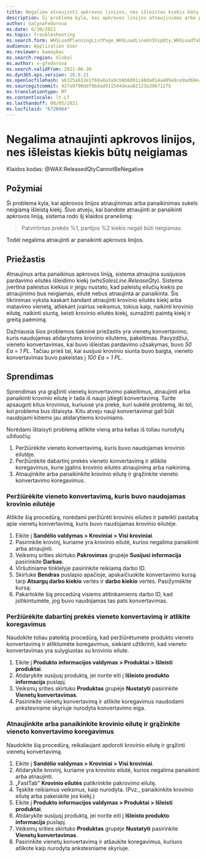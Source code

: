 ```yaml
---
title: Negalima atnaujinti apkrovos linijos, nes išleistas kiekis būtų neigiamas
description: Ši problema kyla, kai apkrovos linijos atnaujinimas arba panaikinimas sukels neigiamą išleistą kiekį.
author: GalynaFedorova
ms.date: 6/30/2021
ms.topic: troubleshooting
ms.search.form: WHSLoadPlanningListPage_WHSLoadLineUnShipQty,WHSLoadTable_WHSLoadLineUnShipQty,WHSLoadPlanningWorkbench_WHSLoadLineUnShipQty,WHSShipmentDetails_WHSLoadLineUnShipQty,WHSLoadPlanningListPage_DeleteButtonLoadLine,WHSLoadTable_DeleteButtonLoadLine,WHSLoadPlanningWorkbench_DeleteButtonLoadLine,WHSShipmentDetails_DeleteButtonShipment
audience: Application User
ms.reviewer: kamaybac
ms.search.region: Global
ms.author: v-gfedorova
ms.search.validFrom: 2021-06-30
ms.dyn365.ops.version: 10.0.21
ms.openlocfilehash: a6325a632e1f68a0a3a9cb6b6091c48da014a405e8ce9ad69ea841f5cceb216f
ms.sourcegitcommit: 42fe9790ddf0bdad911544deaa82123a396712fb
ms.translationtype: MT
ms.contentlocale: lt-LT
ms.lasthandoff: 08/05/2021
ms.locfileid: "6728464"
---
```

# <a name="cant-update-a-load-line-because-the-released-quantity-would-be-negative"></a>Negalima atnaujinti apkrovos linijos, nes išleistas kiekis būtų neigiamas

Klaidos kodas: @WAX:ReleasedQtyCannotBeNegative

## <a name="symptoms"></a>Požymiai

Ši problema kyla, kai apkrovos linijos atnaujinimas arba panaikinimas sukels neigiamą išleistą kiekį. Šiuo atveju, kai bandote atnaujinti ar panaikinti apkrovos liniją, sistema rodo šį klaidos pranešimą:

> Patvirtintas prekės %1, partijos %2 kiekis negali būti neigiamas.

Todėl negalima atnaujinti ar panaikinti apkrovos linijos.

## <a name="cause"></a>Priežastis

Atnaujinus arba panaikinus apkrovos liniją, sistema atnaujina susijusios pardavimo eilutės išleidimo kiekį (*whsSalesLine.ReleaseQty*). Sistema įvertina paleistus kiekius ir jeigu nustato, kad paleistų eilučių kiekis po atnaujinimo bus neigiamas, eilutė nebus atnaujinta ar panaikinta. Šis tikrinimas vyksta kaskart bandant atnaujinti krovinio eilutės kiekį arba matavimo vienetą, atliekant įvairius veiksmus, tokius kaip, naikinti krovinio eilutę, naikinti siuntą, keisti krovinio eilutės kiekį, sumažinti paimtą kiekį ir greitą paėmimą.

Dažniausia šios problemos šakninė priežastis yra vienetų konvertavimo, kuris naudojamas atidarytoms krovinio eilutėms, pakeitimas. Pavyzdžiui, vieneto konvertavimas, kai buvo išleistas pardavimo užsakymas, buvo *50 Ea = 1 PL*. Tačiau prieš tai, kai susijusi krovinio siunta buvo baigta, vieneto konvertavimas buvo pakeistas į *100 Ea = 1 PL*.

## <a name="resolution"></a>Sprendimas

Sprendimas yra grąžinti vienetų konvertavimo pakeitimus, atnaujinti arba panaikinti krovinio eilutę ir tada iš naujo įdiegti konvertavimą. Turite apsaugoti kitus krovinius, kuriuose yra prekė, kuri sukėlė problemą, iki tol, kol problema bus ištaisyta. Kitu atveju nauji konvertavimai gali būti naudojami kitiems jau atidarytiems kroviniams.

Norėdami ištaisyti problemą atlikite vieną arba kelias iš toliau nurodytų užduočių:

1. Peržiūrėkite vieneto konvertavimą, kuris buvo naudojamas krovinio eilutėje.
2. Peržiūrėkite dabartinį prekės vieneto konvertavimą ir atlikite koregavimus, kurie įgalins krovinio eilutės atnaujinimą arba naikinimą.
3. Atnaujinkite arba panaikinkite krovinio eilutę ir grąžinkite vieneto konvertavimo koregavimus.

### <a name="review-the-unit-conversion-that-was-used-for-the-load-line"></a>Peržiūrėkite vieneto konvertavimą, kuris buvo naudojamas krovinio eilutėje

Atlikite šią procedūrą, norėdami peržiūrėti krovinio eilutes ir pateikti pastabą apie vienetų konvertavimą, kuris buvo naudojamas krovinio eilutėje.

1. Eikite į **Sandėlio valdymas \> Kroviniai \> Visi kroviniai**.
1. Pasirinkite krovinį, kuriame yra krovinio eilutė, kurios negalima panaikinti arba atnaujinti.
1. Veiksmų srities skirtuko **Pakrovimas** grupėje **Susijusi informacija** pasirinkite **Darbas**.
1. Viršutiniame tinklelyje pasirinkite reikiamą darbo ID.
1. Skirtuke **Bendras** puslapio apačioje, apskaičiuokite konvertavimo kursą tarp **Atsargų darbo kiekio** vertės ir **darbo kiekio** vertės. Pasižymėkite kursą.
1. Pakartokite šią procedūrą visiems atitinkamiems darbo ID, kad įsitikintumėte, jog buvo naudojamas tas pats konvertavimas.

### <a name="review-the-current-unit-conversion-for-the-item-and-make-adjustments"></a>Peržiūrėkite dabartinį prekės vieneto konvertavimą ir atlikite koregavimus

Naudokite toliau pateiktą procedūrą, kad peržiūrėtumėte produkto vieneto konvertavimą ir atliktumėte koregavimus, siekiant užtikrinti, kad vieneto konvertavimas yra sulygiuotas su krovinio eilute.

1. Eikite į **Produkto informacijos valdymas \> Produktai \> Išleisti produktai**.
1. Atidarykite susijusį produktą, jei norite eiti į **Išleisto produkto informacija** puslapį.
1. Veiksmų srities skirtuko **Produktas** grupėje **Nustatyti** pasirinkite **Vienetų konvertavimas**.
1. Pasirinkite vienetų konvertavimą ir atlikite koregavimus naudodami ankstesniame skyriuje nurodyta konvertavimo eiga.

### <a name="update-or-delete-the-load-line-and-revert-the-unit-conversion-adjustments"></a>Atnaujinkite arba panaikinkite krovinio eilutę ir grąžinkite vieneto konvertavimo koregavimus

Naudokite šią procedūrą, reikalaujant apdoroti krovinio eilutę ir grąžinti vienetų konvertavimą.

1. Eikite į **Sandėlio valdymas \> Kroviniai \> Visi kroviniai**.
1. Atidarykite krovinį, kuriame yra krovinio eilutė, kurios negalima panaikinti arba atnaujinti.
1. „FastTab” **Krovinio eilutės** patikrinkite pakrovimo eilutę.
1. Tęskite reikiamus veiksmus, kaip nurodyta. (Pvz., panaikinkite krovinio eilutę arba pakeiskite jos kiekį.)
1. Eikite į **Produkto informacijos valdymas \> Produktai \> Išleisti produktai**.
1. Atidarykite susijusį produktą, jei norite eiti į **Išleisto produkto informacija** puslapį.
1. Veiksmų srities skirtuko **Produktas** grupėje **Nustatyti** pasirinkite **Vienetų konvertavimas**.
1. Pasirinkite vienetų konvertavimą ir atšaukite koregavimus, kuriuos atlikote kaip nurodyta ankstesniame skyriuje.
